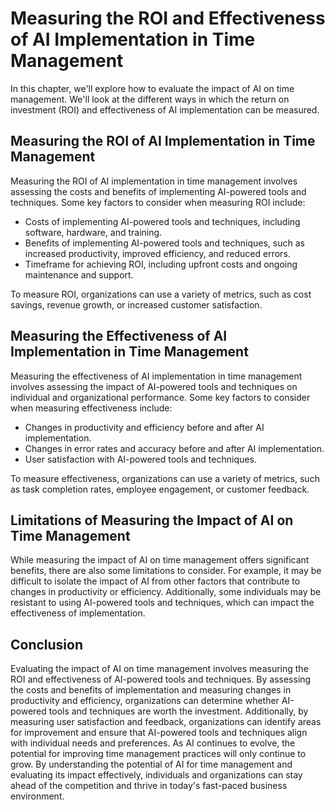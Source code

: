 Measuring the ROI and Effectiveness of AI Implementation in Time Management
======================================================================================================================================

In this chapter, we'll explore how to evaluate the impact of AI on time management. We'll look at the different ways in which the return on investment (ROI) and effectiveness of AI implementation can be measured.

Measuring the ROI of AI Implementation in Time Management
---------------------------------------------------------

Measuring the ROI of AI implementation in time management involves assessing the costs and benefits of implementing AI-powered tools and techniques. Some key factors to consider when measuring ROI include:

* Costs of implementing AI-powered tools and techniques, including software, hardware, and training.
* Benefits of implementing AI-powered tools and techniques, such as increased productivity, improved efficiency, and reduced errors.
* Timeframe for achieving ROI, including upfront costs and ongoing maintenance and support.

To measure ROI, organizations can use a variety of metrics, such as cost savings, revenue growth, or increased customer satisfaction.

Measuring the Effectiveness of AI Implementation in Time Management
-------------------------------------------------------------------

Measuring the effectiveness of AI implementation in time management involves assessing the impact of AI-powered tools and techniques on individual and organizational performance. Some key factors to consider when measuring effectiveness include:

* Changes in productivity and efficiency before and after AI implementation.
* Changes in error rates and accuracy before and after AI implementation.
* User satisfaction with AI-powered tools and techniques.

To measure effectiveness, organizations can use a variety of metrics, such as task completion rates, employee engagement, or customer feedback.

Limitations of Measuring the Impact of AI on Time Management
------------------------------------------------------------

While measuring the impact of AI on time management offers significant benefits, there are also some limitations to consider. For example, it may be difficult to isolate the impact of AI from other factors that contribute to changes in productivity or efficiency. Additionally, some individuals may be resistant to using AI-powered tools and techniques, which can impact the effectiveness of implementation.

Conclusion
----------

Evaluating the impact of AI on time management involves measuring the ROI and effectiveness of AI-powered tools and techniques. By assessing the costs and benefits of implementation and measuring changes in productivity and efficiency, organizations can determine whether AI-powered tools and techniques are worth the investment. Additionally, by measuring user satisfaction and feedback, organizations can identify areas for improvement and ensure that AI-powered tools and techniques align with individual needs and preferences. As AI continues to evolve, the potential for improving time management practices will only continue to grow. By understanding the potential of AI for time management and evaluating its impact effectively, individuals and organizations can stay ahead of the competition and thrive in today's fast-paced business environment.
